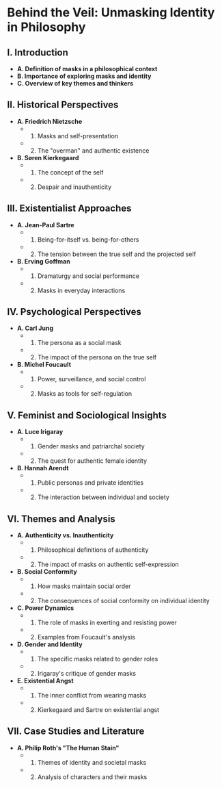 # Behind the Veil: Unmasking Identity in Philosophy

## I. Introduction
   - **A. Definition of masks in a philosophical context**
   - **B. Importance of exploring masks and identity**
   - **C. Overview of key themes and thinkers**

## II. Historical Perspectives
   - **A. Friedrich Nietzsche**
     - 1. Masks and self-presentation
     - 2. The "overman" and authentic existence
   - **B. Søren Kierkegaard**
     - 1. The concept of the self
     - 2. Despair and inauthenticity

## III. Existentialist Approaches
   - **A. Jean-Paul Sartre**
     - 1. Being-for-itself vs. being-for-others
     - 2. The tension between the true self and the projected self
   - **B. Erving Goffman**
     - 1. Dramaturgy and social performance
     - 2. Masks in everyday interactions

## IV. Psychological Perspectives
   - **A. Carl Jung**
     - 1. The persona as a social mask
     - 2. The impact of the persona on the true self
   - **B. Michel Foucault**
     - 1. Power, surveillance, and social control
     - 2. Masks as tools for self-regulation

## V. Feminist and Sociological Insights
   - **A. Luce Irigaray**
     - 1. Gender masks and patriarchal society
     - 2. The quest for authentic female identity
   - **B. Hannah Arendt**
     - 1. Public personas and private identities
     - 2. The interaction between individual and society

## VI. Themes and Analysis
   - **A. Authenticity vs. Inauthenticity**
     - 1. Philosophical definitions of authenticity
     - 2. The impact of masks on authentic self-expression
   - **B. Social Conformity**
     - 1. How masks maintain social order
     - 2. The consequences of social conformity on individual identity
   - **C. Power Dynamics**
     - 1. The role of masks in exerting and resisting power
     - 2. Examples from Foucault's analysis
   - **D. Gender and Identity**
     - 1. The specific masks related to gender roles
     - 2. Irigaray's critique of gender masks
   - **E. Existential Angst**
     - 1. The inner conflict from wearing masks
     - 2. Kierkegaard and Sartre on existential angst

## VII. Case Studies and Literature
   - **A. Philip Roth's "The Human Stain"**
     - 1. Themes of identity and societal masks
     - 2. Analysis of characters and their masks
